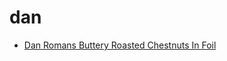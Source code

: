 # dan

 * [Dan Romans Buttery Roasted Chestnuts In Foil](index/d/dan-romans-buttery-roasted-chestnuts-in-foil-51135080.json)
